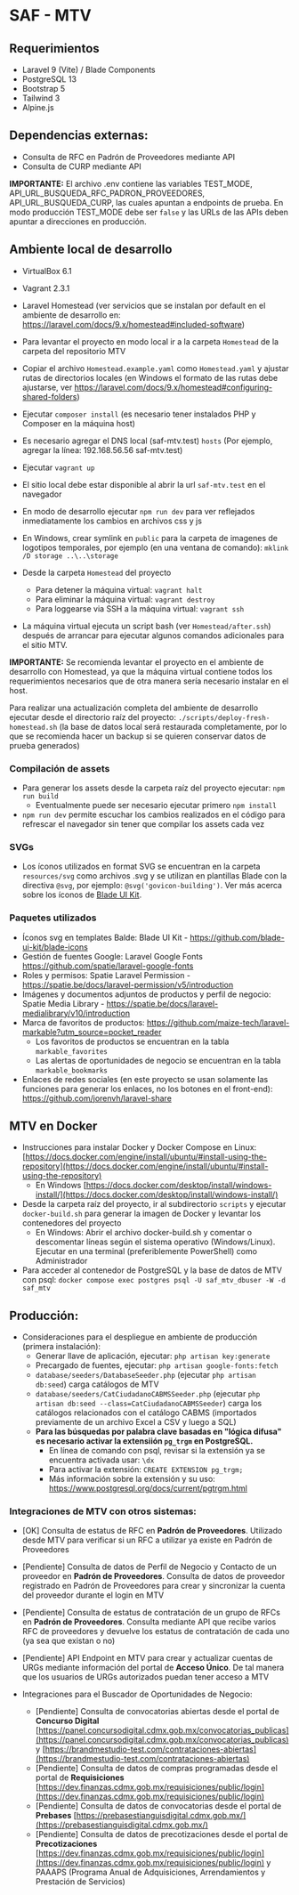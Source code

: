 # SAF - MTV

## Requerimientos

- Laravel 9 (Vite) / Blade Components
- PostgreSQL 13
- Bootstrap 5 
- Tailwind 3
- Alpine.js

## Dependencias externas:

- Consulta de RFC en Padrón de Proveedores mediante API 
- Consulta de CURP mediante API

**IMPORTANTE:** El archivo .env contiene las variables TEST_MODE, API_URL_BUSQUEDA_RFC_PADRON_PROVEEDORES, API_URL_BUSQUEDA_CURP, las cuales apuntan a endpoints de prueba. En modo producción TEST_MODE debe ser `false` y las URLs de las APIs deben apuntar a direcciones en producción.

## Ambiente local de desarrollo

- VirtualBox 6.1
- Vagrant 2.3.1
- Laravel Homestead (ver servicios que se instalan por default en el ambiente de desarrollo en: https://laravel.com/docs/9.x/homestead#included-software)
 
- Para levantar el proyecto en modo local ir a la carpeta `Homestead` de la carpeta del repositorio MTV
- Copiar el archivo `Homestead.example.yaml` como `Homestead.yaml` y ajustar rutas de directorios locales (en Windows el formato de las rutas debe ajustarse, ver https://laravel.com/docs/9.x/homestead#configuring-shared-folders)
- Ejecutar `composer install` (es necesario tener instalados PHP y Composer en la máquina host)
- Es necesario agregar el DNS local (saf-mtv.test) `hosts` (Por ejemplo, agregar la línea: 192.168.56.56	saf-mtv.test)
- Ejecutar `vagrant up`
- El sitio local debe estar disponible al abrir la url `saf-mtv.test` en el navegador

- En modo de desarrollo ejecutar `npm run dev` para ver reflejados inmediatamente los cambios en archivos css y js

- En Windows, crear symlink en `public` para la carpeta de imagenes de logotipos temporales, por ejemplo (en una ventana de comando): `mklink /D storage ..\..\storage`

- Desde la carpeta `Homestead` del proyecto
  - Para detener la máquina virtual: `vagrant halt`
  - Para eliminar la máquina virtual: `vagrant destroy`
  - Para loggearse via SSH a la máquina virtual: `vagrant ssh`

- La máquina virtual ejecuta un script bash (ver `Homestead/after.ssh`) después de arrancar para ejecutar algunos comandos adicionales para el sitio MTV.

**IMPORTANTE:** Se recomienda levantar el proyecto en el ambiente de desarrollo con Homestead, ya que la máquina virtual contiene todos los requerimientos necesarios que de otra manera sería necesario instalar en el host.

Para realizar una actualización completa del ambiente de desarrollo ejecutar desde el directorio raíz del proyecto: `./scripts/deploy-fresh-homestead.sh` (la base de datos local será restaurada completamente, por lo que se recomienda hacer un backup si se quieren conservar datos de prueba generados)

### Compilación de assets

- Para generar los assets desde la carpeta raíz del proyecto ejecutar: `npm run build`
  - Eventualmente puede ser necesario ejecutar primero `npm install`
- `npm run dev` permite escuchar los cambios realizados en el código para refrescar el navegador sin tener que compilar los assets cada vez

### SVGs

- Los íconos utilizados en format SVG se encuentran en la carpeta `resources/svg` como archivos .svg y se utilizan en plantillas Blade con la directiva `@svg`, por ejemplo: `@svg('govicon-building')`. Ver más acerca sobre los íconos de [Blade UI Kit](https://blade-ui-kit.com/blade-icons).

### Paquetes utilizados

- Íconos svg en templates Balde: Blade UI Kit - https://github.com/blade-ui-kit/blade-icons
- Gestión de fuentes Google: Laravel Google Fonts https://github.com/spatie/laravel-google-fonts
- Roles y permisos: Spatie Laravel Permission - https://spatie.be/docs/laravel-permission/v5/introduction
- Imágenes y documentos adjuntos de productos y perfil de negocio: Spatie Media Library - https://spatie.be/docs/laravel-medialibrary/v10/introduction
- Marca de favoritos de productos: https://github.com/maize-tech/laravel-markable?utm_source=pocket_reader
  - Los favoritos de productos se encuentran en la tabla `markable_favorites`
  - Las alertas de oportunidades de negocio se encuentran en la tabla `markable_bookmarks`
- Enlaces de redes sociales (en este proyecto se usan solamente las funciones para generar los enlaces, no los botones en el front-end): https://github.com/jorenvh/laravel-share

## MTV en Docker

- Instrucciones para instalar Docker y Docker Compose en Linux: [https://docs.docker.com/engine/install/ubuntu/#install-using-the-repository](https://docs.docker.com/engine/install/ubuntu/#install-using-the-repository)
  - En Windows [https://docs.docker.com/desktop/install/windows-install/](https://docs.docker.com/desktop/install/windows-install/) 
- Desde la carpeta raíz del proyecto, ir al subdirectorio `scripts` y ejecutar `docker-build.sh` para generar la imagen de Docker y levantar los contenedores del proyecto
	- En Windows: Abrir el archivo docker-build.sh y comentar o descomentar líneas según el sistema operativo (Windows/Linux). Ejecutar en una terminal (preferiblemente PowerShell) como Administrador
- Para acceder al contenedor de PostgreSQL y la base de datos de MTV con psql: `docker compose exec postgres psql -U saf_mtv_dbuser -W -d saf_mtv`

## Producción:

- Consideraciones para el despliegue en ambiente de producción (primera instalación):
  - Generar llave de aplicación, ejecutar: `php artisan key:generate` 
  - Precargado de fuentes, ejecutar: `php artisan google-fonts:fetch`
  - `database/seeders/DatabaseSeeder.php` (ejecutar `php artisan db:seed`) carga catálogos de MTV
  - `database/seeders/CatCiudadanoCABMSSeeder.php` (ejecutar `php artisan db:seed --class=CatCiudadanoCABMSSeeder`) carga los catálogos relacionados con el catálogo CABMS (importados previamente de un archivo Excel a CSV y luego a SQL)
  - **Para las búsquedas por palabra clave basadas en "lógica difusa" es necesario activar la extensiión `pg_trgm` en PostgreSQL.** 
    - En línea de comando con psql, revisar si la extensión ya se encuentra activada usar: `\dx`
    - Para activar la extensión: `CREATE EXTENSION pg_trgm;`
    - Más información sobre la extensión y su uso: https://www.postgresql.org/docs/current/pgtrgm.html

### Integraciones de MTV con otros sistemas:

- [OK] Consulta de estatus de RFC en **Padrón de Proveedores**. Utilizado desde MTV para verificar si un RFC a utilizar ya existe en Padrón de Proveedores

- [Pendiente] Consulta de datos de Perfil de Negocio y Contacto de un proveedor en **Padrón de Proveedores**. Consulta de datos de proveedor registrado en Padrón de Proveedores para crear y sincronizar la cuenta del proveedor durante el login en MTV

- [Pendiente] Consulta de estatus de contratación de un grupo de RFCs en **Padrón de Proveedores**. Consulta mediante API que recibe varios RFC de proveedores y devuelve los estatus de contratación de cada uno (ya sea que existan o no)

- [Pendiente] API Endpoint en MTV para crear y actualizar cuentas de URGs mediante información del portal de **Acceso Único**. De tal manera que los usuarios de URGs autorizados puedan tener acceso a MTV

- Integraciones para el Buscador de Oportunidades de Negocio: 
  - [Pendiente] Consulta de convocatorias abiertas desde el portal de **Concurso Digital** [https://panel.concursodigital.cdmx.gob.mx/convocatorias_publicas](https://panel.concursodigital.cdmx.gob.mx/convocatorias_publicas) y [https://brandmestudio-test.com/contrataciones-abiertas](https://brandmestudio-test.com/contrataciones-abiertas)
  - [Pendiente] Consulta de datos de compras programadas desde el portal de **Requisiciones** [https://dev.finanzas.cdmx.gob.mx/requisiciones/public/login](https://dev.finanzas.cdmx.gob.mx/requisiciones/public/login)
  - [Pendiente] Consulta de datos de convocatorias desde el portal de **Prebases** [https://prebasestianguisdigital.cdmx.gob.mx/](https://prebasestianguisdigital.cdmx.gob.mx/)
  - [Pendiente] Consulta de datos de precotizaciones desde el portal de **Precotizaciones** [https://dev.finanzas.cdmx.gob.mx/requisiciones/public/login](https://dev.finanzas.cdmx.gob.mx/requisiciones/public/login) y PAAAPS (Programa Anual de Adquisiciones, Arrendamientos y Prestación de Servicios)
